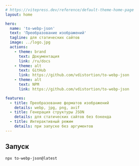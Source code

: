 ```yaml
---
# https://vitepress.dev/reference/default-theme-home-page
layout: home

hero:
  name: 'to-webp-json'
  text: 'Преобразование изображений'
  tagline: для статических сайтов
  image: ../logo.jpg
  actions:
    - theme: brand
      text: Документация
      link: /ru/docs
    - theme: alt
      text: GitHub
      link: https://github.com/vdistortion/to-webp-json
    - theme: alt
      text: NPM
      link: https://github.com/vdistortion/to-webp-json

features:
  - title: Преобразование форматов изображений
    details: webp, jpg, png, avif
  - title: Генерация структуры JSON
    details: для статических сайтов без бэкенда
  - title: Интерактивный режим
    details: при запуске без аргументов
---
```


## Запуск

```sh
npx to-webp-json@latest
```
